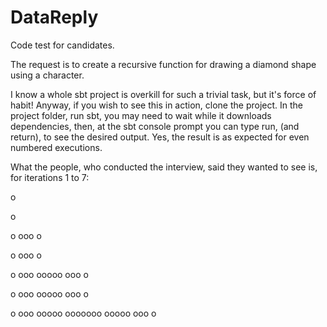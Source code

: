 # DataReply
Code test for candidates.

The request is to create a recursive function for drawing a diamond shape using a character.

I know a whole sbt project is overkill for such a trivial task, but it's force of habit! Anyway, if you wish to see this in action, clone the project. In the project folder, run sbt, you may need to wait while it downloads dependencies, then, at the sbt console prompt you can type run, (and return), to see the desired output. Yes, the result is as expected for even numbered executions.

What the people, who conducted the interview, said they wanted to see is,
for iterations 1 to 7:

o
 
o
 
 o
ooo
 o
  
 o
ooo
 o
  
  o
 ooo
ooooo
 ooo
  o
   
  o
 ooo
ooooo
 ooo
  o
   
   o
  ooo
 ooooo
ooooooo
 ooooo
  ooo
   o

   

